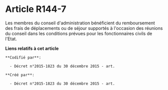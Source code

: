 # Article R144-7

Les membres du conseil d'administration bénéficient du remboursement des frais de déplacements ou de séjour supportés à
l'occasion des réunions du conseil dans les conditions prévues pour les fonctionnaires civils de l'Etat.

**Liens relatifs à cet article**

	**Codifié par**:

	  - Décret n°2015-1823 du 30 décembre 2015 - art.

	**Créé par**:

	  - Décret n°2015-1823 du 30 décembre 2015 - art.
